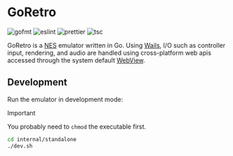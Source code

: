 # GoRetro

![gofmt](https://github.com/justinawrey/goretro/actions/workflows/gofmt.yml/badge.svg)
![eslint](https://github.com/justinawrey/goretro/actions/workflows/eslint.yml/badge.svg)
![prettier](https://github.com/justinawrey/goretro/actions/workflows/prettier.yml/badge.svg)
![tsc](https://github.com/justinawrey/goretro/actions/workflows/tsc.yml/badge.svg)

GoRetro is a [NES](https://en.wikipedia.org/wiki/Nintendo_Entertainment_System) emulator written in Go. Using [Wails](https://wails.io/docs/introduction), I/O such as controller input, rendering, and audio are handled using cross-platform web apis accessed through the system default [WebView](https://en.wikipedia.org/wiki/WebView).

## Development

Run the emulator in development mode:

> [!IMPORTANT]
> You probably need to `chmod` the executable first.

```bash
cd internal/standalone
./dev.sh
```
